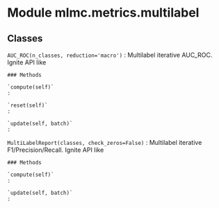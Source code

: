 Module mlmc.metrics.multilabel
==============================

Classes
-------

`AUC_ROC(n_classes, reduction='macro')`
:   Multilabel iterative AUC_ROC. Ignite API like

    ### Methods

    `compute(self)`
    :

    `reset(self)`
    :

    `update(self, batch)`
    :

`MultiLabelReport(classes, check_zeros=False)`
:   Multilabel iterative F1/Precision/Recall. Ignite API like

    ### Methods

    `compute(self)`
    :

    `update(self, batch)`
    :